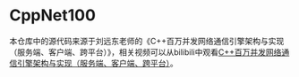 # CppNet100
本仓库中的源代码来源于刘远东老师的《C++百万并发网络通信引擎架构与实现（服务端、客户端、跨平台）》，相关视频可以从bilibili中观看[C++百万并发网络通信引擎架构与实现（服务端、客户端、跨平台）](https://www.bilibili.com/video/av63448785?from=search&seid=17541579542216808854)。

